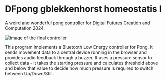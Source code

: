 # DFpong gblekkenhorst homeostatis I
 A weird and wonderful pong controller for Digital Futures Creation and Computation 2024.

![image of the final controller](https://github.com/ameinias/DFpong-gblekkenhorst-homeostatis-brain/blob/main/screenshot%20of%20window%20video.png)

 This program implements a Bluetooth Low Energy controller for Pong.
 It sends movement data to a central device running in the browser and
 provides audio feedback through a buzzer. It uses a pressure sensor to 
 collect data - it takes the starting pressure and calculates threshold 
 above and below that value to decide how much pressure is required to 
 switch between Up/Down/Still. 
